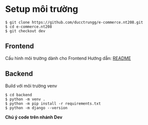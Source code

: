 # Setup môi trường
```
$ git clone https://github.com/ducctrungg/e-commerce.nt208.git
$ cd e-commerce.nt208
$ git checkout dev
```

## Frontend
Cấu hình môi trường dành cho Frontend
Hướng dẫn: [README](./frontend/README.md)

## Backend
Build với môi trường venv
```
$ cd backend
$ python -m venv .
$ python -m pip install -r requirements.txt
$ python -m django --version
```
**Chú ý code trên nhánh Dev**